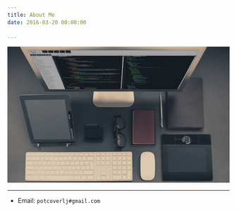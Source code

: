```yaml
---
title: About Me
date: 2016-03-20 00:00:00

---
```


 ![](/images/1432602686559636.jpg)

-----------------------------------------------------

- Email: `potcoverlj#gmail.com`

